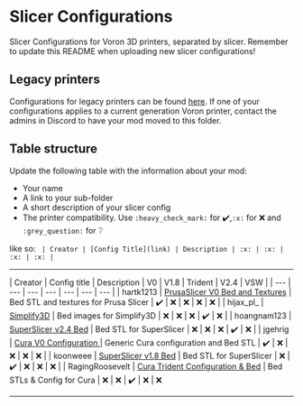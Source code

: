 # Slicer Configurations

Slicer Configurations for Voron 3D printers, separated by slicer.
Remember to update this README when uploading new slicer configurations!

## Legacy printers

Configurations for legacy printers can be found [here](../legacy_printers/slicer_configurations). 
If one of your configurations applies to a current generation Voron printer, contact the admins in 
Discord to have your mod moved to this folder.

## Table structure

Update the following table with the information about your mod:
- Your name
- A link to your sub-folder
- A short description of your slicer config
- The printer compatibility. Use `:heavy_check_mark:` for :heavy_check_mark:,`:x:` for :x: and `:grey_question:` for :grey_question:

like so:
`
| Creator | [Config Title](link) | Description | :x: | :x: | :x: | :x: |`

---

| Creator | Config title | Description | V0 | V1.8 | Trident | V2.4 | VSW |
| --- | --- | --- | --- | --- | --- | --- |
| hartk1213 | [PrusaSlicer V0 Bed and Textures](./PrusaSlicer/hartk1213/V0) | Bed STL and textures for Prusa Slicer | :heavy_check_mark: | :x: | :x: | :x: | :x: |
| hijax_pl_ | [Simplify3D](./Simplify3D/hijax_pl/beds) | Bed images for Simplify3D | :x: | :x: | :x: | :heavy_check_mark: | :x: |
| hoangnam123 | [SuperSlicer v2.4 Bed](./SuperSlicer/hoangnam123) | Bed STL for SuperSlicer | :x: | :x: | :x: | :heavy_check_mark: | :x: |
| jgehrig | [Cura V0 Configuration ](./Cura/jgehrig/V0) | Generic Cura configuration and Bed STL | :heavy_check_mark: | :x: | :x: | :x: | :x: |
| koonweee | [SuperSlicer v1.8 Bed](./SuperSlicer/koonweee/beds) | Bed STL for SuperSlicer | :x: | :heavy_check_mark: | :x: | :x: | :x: |
| RagingRoosevelt | [Cura Trident Configuration & Bed](./Cura/RagingRoosevelt/Trident) | Bed STLs & Config for Cura | :x: | :x: | :heavy_check_mark: | :x: | :x:

---
